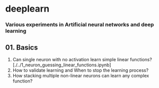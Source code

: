 # deeplearn
### Various experiments in Artificial neural networks and deep learning

## 01. **Basics**
1. Can single neuron with no activation learn simple linear functions? [./../1_neuron_guessing_linear_functions.ipynb]
2. How to validate learning and When to stop the learning process?
3. How stacking multiple non-linear neurons can learn any complex function?
